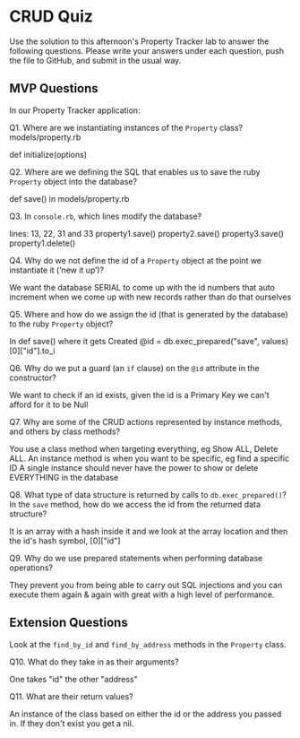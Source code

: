 # CRUD Quiz

Use the solution to this afternoon's Property Tracker lab to answer the following questions. Please write your answers under each question, push the file to GitHub, and submit in the usual way.

## MVP Questions

In our Property Tracker application:

Q1. Where are we instantiating instances of the `Property` class?
models/property.rb

def initialize(options)

Q2. Where are we defining the SQL that enables us to save the ruby `Property` object into the database?

 def save() in models/property.rb


Q3. In `console.rb`, which lines modify the database?

lines: 13, 22, 31 and 33
property1.save()
property2.save() 
property3.save()
property1.delete()


Q4. Why do we not define the id of a `Property` object at the point we instantiate it (‘new it up’)?

We want the database SERIAL to come up with the id numbers that auto increment when we come up with new records rather than do that ourselves


Q5. Where and how do we assign the id (that is generated by the database) to the ruby `Property` object?

In def save() where it gets Created
@id = db.exec_prepared("save", values)[0]["id"].to_i


Q6. Why do we put a guard (an `if` clause) on the `@id` attribute in the constructor?

We want to check if an id exists, given the id is a Primary Key we can't afford for it to be Null


Q7. Why are some of the CRUD actions represented by instance methods, and others by class methods?

You use a class method when targeting everything, eg Show ALL, Delete ALL. An instance method is when you want to be specific, eg find a specific ID
A single instance should never have the power to show or delete EVERYTHING in the database


Q8. What type of data structure is returned by calls to `db.exec_prepared()`? In the `save` method, how do we access the id from the returned data structure?

It is an array with a hash inside it and we look at the array location and then the id's hash symbol, [0]["id"]


Q9. Why do we use prepared statements when performing database operations?

They prevent you from being able to carry out SQL injections and you can execute them again & again with great with a high level of performance.


## Extension Questions

Look at the `find_by_id` and `find_by_address` methods in the `Property` class.

Q10. What do they take in as their arguments?

One takes "id" the other "address"

Q11. What are their return values?

An instance of the class based on either the id or the address you passed in. If they don't exist you get a nil.
